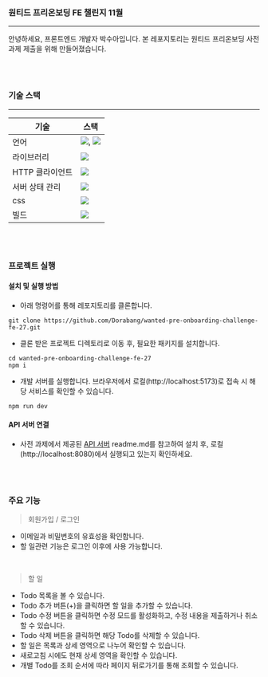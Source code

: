 ### 원티드 프리온보딩 FE 챌린지 11월
---
안녕하세요, 프론트엔드 개발자 박수아입니다.
본 레포지토리는 원티드 프리온보딩 사전과제 제출을 위해 만들어졌습니다.

<br/>
<br/>

### 기술 스택
---
|기술|스택|
|--|--|
|언어|<img src="https://img.shields.io/badge/JavaScript-F7DF1E?style=flat-square&logo=javascript&logoColor=black"/>, <img src="https://img.shields.io/badge/Typescript-3178C6?style=flat-square&logo=Typescript&logoColor=white"/>|
|라이브러리|<img src="https://img.shields.io/badge/React-61DAFB?style=flat-square&logo=React&logoColor=black"/>|
|HTTP 클라이언트|<img src="https://img.shields.io/badge/Axios-5A29E4?style=flat-square&logo=axios&logoColor=white"/>|
|서버 상태 관리|<img src="https://img.shields.io/badge/reactquery-FF4154?style=flat-square&logo=reactquery&logoColor=white"/>|
|css|<img src="https://img.shields.io/badge/Tailwind CSS-06B6D4?style=flat-square&logo=Tailwind CSS&logoColor=white"/>|
|빌드|<img src="https://img.shields.io/badge/vite-646CFF?style=flat-square&logo=vite&logoColor=white"/>|

<br/>
<br/>

### 프로젝트 실행
#### 설치 및 실행 방법

- 아래 명령어를 통해 레포지토리를 클론합니다.

```
git clone https://github.com/Dorabang/wanted-pre-onboarding-challenge-fe-27.git
```

- 클론 받은 프로젝트 디렉토리로 이동 후, 필요한 패키지를 설치합니다.

```
cd wanted-pre-onboarding-challenge-fe-27
npm i
```

- 개발 서버를 실행합니다. 브라우저에서 로컬(http://localhost:5173)로 접속 시 해당 서비스를 확인할 수 있습니다.

```
npm run dev
```


#### API 서버 연결
- 사전 과제에서 제공된 [API 서버](https://github.com/starkoora/wanted-pre-onboarding-challenge-fe-1-api) readme.md를 참고하여 설치 후, 로컬(http://localhost:8080)에서 실행되고 있는지 확인하세요.

<br/>
<br/>

### 주요 기능
> 회원가입 / 로그인
- 이메일과 비밀번호의 유효성을 확인합니다.
- 할 일관련 기능은 로그인 이후에 사용 가능합니다.
  
<br/>

> 할 일
- Todo 목록을 볼 수 있습니다.
- Todo 추가 버튼(+)을 클릭하면 할 일을 추가할 수 있습니다.
- Todo 수정 버튼을 클릭하면 수정 모드를 활성화하고, 수정 내용을 제출하거나 취소할 수 있습니다.
- Todo 삭제 버튼을 클릭하면 해당 Todo를 삭제할 수 있습니다.
- 할 일은 목록과 상세 영역으로 나누어 확인할 수 있습니다.
- 새로고침 시에도 현재 상세 영역을 확인할 수 있습니다.
- 개별 Todo를 조회 순서에 따라 페이지 뒤로가기를 통해 조회할 수 있습니다.
